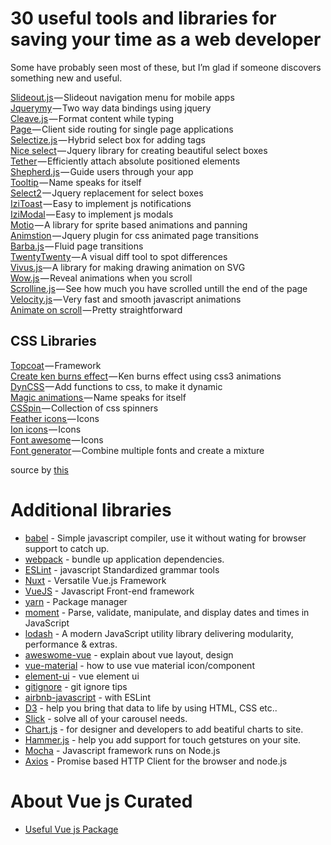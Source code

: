 # 30 useful tools and libraries for saving your time as a web developer

Some have probably seen most of these, but I’m glad if someone discovers something new and useful.

[Slideout.js](https://slideout.js.org/) — Slideout navigation menu for mobile apps  
[Jquerymy](http://jquerymy.com) — Two way data bindings using jquery  
[Cleave.js](http://nosir.github.io/cleave.js/) — Format content while typing  
[Page ](http://smalljs.org/client-side-routing/page/)— Client side routing for single page applications  
[Selectize.js](http://selectize.github.io/selectize.js/) — Hybrid select box for adding tags  
[Nice select](http://hernansartorio.com/jquery-nice-select/) — Jquery library for creating beautiful select boxes  
[Tether](http://tether.io/) — Efficiently attach absolute positioned elements  
[Shepherd.js](https://github.com/HubSpot/shepherd) — Guide users through your app  
[Tooltip](https://github.com/HubSpot/tooltip) — Name speaks for itself  
[Select2](https://select2.github.io/) — Jquery replacement for select boxes  
[IziToast](http://izitoast.marcelodolce.com/) — Easy to implement js notifications  
[IziModal](http://izimodal.marcelodolce.com/) — Easy to implement js modals  
[Motio](http://darsa.in/motio/#!introduction) — A library for sprite based animations and panning  
[Animstion](http://git.blivesta.com/animsition/) — Jquery plugin for css animated page transitions  
[Barba.js](https://github.com/luruke/barba.js) — Fluid page transitions  
[TwentyTwenty](http://zurb.com/playground/twentytwenty) — A visual diff tool to spot differences  
[Vivus.js](https://github.com/maxwellito/vivus#vivusjs)— A library for making drawing animation on SVG  
[Wow.js](http://mynameismatthieu.com/WOW/) — Reveal animations when you scroll  
[Scrolline.js](https://github.com/anthonyly/Scrolline.js) — See how much you have scrolled untill the end of the page  
[Velocity.js](http://velocityjs.org/) — Very fast and smooth javascript animations  
[Animate on scroll](http://michalsnik.github.io/aos/) — Pretty straightforward

## [](#css-libraries)CSS Libraries

[Topcoat](http://topcoat.io/) — Framework  
[Create ken burns effect](https://www.kirupa.com/html5/ken_burns_effect_css.htm) — Ken burns effect using css3 animations  
[DynCSS](http://www.vittoriozaccaria.net/dyn-css/) — Add functions to css, to make it dynamic  
[Magic animations ](https://www.minimamente.com/example/magic_animations/)— Name speaks for itself  
[CSSpin ](https://webkul.github.io/csspin/)— Collection of css spinners  
[Feather icons ](https://feathericons.com/)— Icons  
[Ion icons](http://ionicons.com/) — Icons  
[Font awesome](http://fontawesome.io/) — Icons  
[Font generator](http://brandmark.io/font-generator/) — Combine multiple fonts and create a mixture


source by [this](https://www.codementor.io/wapjude/30-useful-tools-and-libraries-for-saving-your-time-as-a-web-developer-bvvndpv3u)

# Additional libraries

- [babel](https://github.com/babel/babel) - Simple javascript compiler, use it without wating for browser support to catch up.
- [webpack](https://github.com/webpack/webpack) - bundle up application dependencies.
- [ESLint](https://github.com/eslint/eslint) - javascript Standardized grammar tools
- [Nuxt](https://github.com/nuxt/nuxt.js) - Versatile Vue.js Framework
- [VueJS](https://github.com/vuejs/vue) - Javascript Front-end framework
- [yarn](https://github.com/yarnpkg/yarn) - Package manager
- [moment](https://github.com/moment/moment/) - Parse, validate, manipulate, and display dates and times in JavaScript
- [lodash](https://github.com/lodash/lodash) - A modern JavaScript utility library delivering modularity, performance & extras.
- [aweswome-vue](https://github.com/vuejs/awesome-vue) - explain about vue layout, design
- [vue-material](http://vuematerial.io/#/) - how to use vue material icon/component
- [element-ui](https://github.com/ElemeFE/element) - vue element ui
- [gitignore](https://github.com/github/gitignore) - git ignore tips
- [airbnb-javascript](https://github.com/airbnb/javascript) - with ESLint
- [D3](https://d3js.org/) - help you bring that data to life by using HTML, CSS etc..
- [Slick](http://kenwheeler.github.io/slick/) - solve all of your carousel needs.
- [Chart.js](http://www.chartjs.org/) - for designer and developers to add beatiful charts to site.
- [Hammer.js](http://hammerjs.github.io/) - help you add support for touch getstures on your site.
- [Mocha](https://mochajs.org/) - Javascript framework runs on Node.js
- [Axios](https://github.com/axios/axios) - Promise based HTTP Client for the browser and node.js

# About Vue js Curated
- [Useful Vue js Package](https://curated.vuejs.org/)
